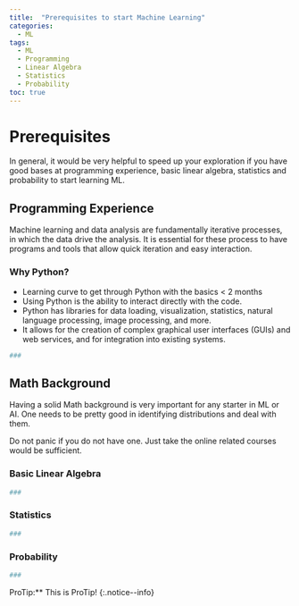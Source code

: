 ```yaml
---
title:  "Prerequisites to start Machine Learning"
categories: 
  - ML
tags:
  - ML
  - Programming
  - Linear Algebra
  - Statistics 
  - Probability
toc: true
---
```


# Prerequisites

In general, it would be very helpful to speed up your exploration if you have good bases at programming experience, basic linear algebra, statistics and probability to start learning ML.

## Programming Experience

Machine learning and data analysis are fundamentally iterative processes, in which the data drive the analysis. It is essential for these process to have programs and tools that allow quick iteration and easy interaction.

### Why Python?

* Learning curve to get through Python with the basics < 2 months 
* Using Python is the ability to interact directly with the code.
* Python has libraries for data loading, visualization, statistics, natural language processing, image processing, and more.
* It allows for the creation of complex graphical user interfaces (GUIs) and web services, and for integration into existing systems.


```bash
###

```

## Math Background 

Having a solid Math background is very important for any starter in ML or AI. One needs to be pretty good in identifying distributions and deal with them.

Do not panic if you do not have one. Just take the online related courses would be sufficient.

### Basic Linear Algebra

```bash
###

```

### Statistics

```bash
###

```

### Probability

```bash
###

```

ProTip:** This is ProTip! 
{:.notice--info}

